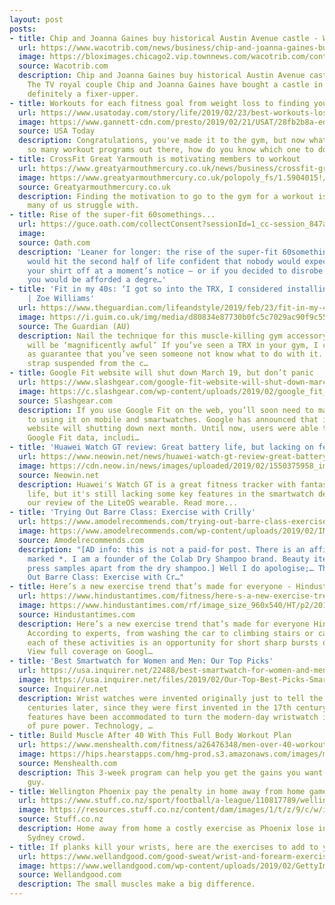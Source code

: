 ```yaml
---
layout: post
posts:
- title: Chip and Joanna Gaines buy historical Austin Avenue castle - Waco Tribune-Herald
  url: https://www.wacotrib.com/news/business/chip-and-joanna-gaines-buy-historical-austin-avenue-castle/article_dd4e63ef-1a6d-5fb6-8a5c-36e6cac0cb4b.html
  image: https://bloximages.chicago2.vip.townnews.com/wacotrib.com/content/tncms/assets/v3/editorial/7/4e/74ed12f6-8926-5f3d-9507-495a06729ce5/5c70922f1f874.image.jpg?resize=882%2C630
  source: Wacotrib.com
  description: Chip and Joanna Gaines buy historical Austin Avenue castle Waco Tribune-Herald
    The TV royal couple Chip and Joanna Gaines have bought a castle in Waco, and it's
    definitely a fixer-upper.
- title: Workouts for each fitness goal from weight loss to finding your abs
  url: https://www.usatoday.com/story/life/2019/02/23/best-workouts-lose-weight-build-muscle-and-get-abs/2928264002/?utm_source=google&utm_medium=amp&utm_campaign=speakable
  image: https://www.gannett-cdn.com/presto/2019/02/21/USAT/28fb2b8a-ed3b-40f9-af4e-5e0910cb9927-imoohi.JPG?crop=1536,876,x0,y275&width=3200&height=1680&fit=bounds
  source: USA Today
  description: Congratulations, you've made it to the gym, but now what? There are
    so many workout programs out there, how do you know which one to do?
- title: CrossFit Great Yarmouth is motivating members to workout
  url: https://www.greatyarmouthmercury.co.uk/news/business/crossfit-great-yarmouth-gym-class-1-5904019
  image: https://www.greatyarmouthmercury.co.uk/polopoly_fs/1.5904015!/image/image.jpg
  source: Greatyarmouthmercury.co.uk
  description: Finding the motivation to go to the gym for a workout is something
    many of us struggle with.
- title: Rise of the super-fit 60somethings...
  url: https://guce.oath.com/collectConsent?sessionId=1_cc-session_847a9d5d-476a-408f-b3b0-00ae746fbac0&lang=en-GB&inline=false
  image: 
  source: Oath.com
  description: 'Leaner for longer: the rise of the super-fit 60somethings Once, you
    would hit the second half of life confident that nobody would expect you to whip
    your shirt off at a moment’s notice – or if you decided to disrobe at the beach,
    you would be afforded a degre…'
- title: 'Fit in my 40s: ‘I got so into the TRX, I considered installing one at home’
    | Zoe Williams'
  url: https://www.theguardian.com/lifeandstyle/2019/feb/23/fit-in-my-40s-i-got-so-into-the-trx-i-considered-installing-one-at-home
  image: https://i.guim.co.uk/img/media/d80834e87730b0fc5c7029ac90f9c55e6d2ba7d2/0_165_2272_1363/master/2272.jpg?width=1200&height=630&quality=85&auto=format&fit=crop&overlay-align=bottom%2Cleft&overlay-width=100p&overlay-base64=L2ltZy9zdGF0aWMvb3ZlcmxheXMvdGctZGVmYXVsdC5wbmc&s=5c4fc6a5657774e899d5a4780c50f579
  source: The Guardian (AU)
  description: Nail the technique for this muscle-killing gym accessory and your workout
    will be ‘magnificently awful’ If you’ve seen a TRX in your gym, I can as good
    as guarantee that you’ve seen someone not know what to do with it. A long, black
    strap suspended from the c…
- title: Google Fit website will shut down March 19, but don’t panic
  url: https://www.slashgear.com/google-fit-website-will-shut-down-march-19-but-dont-panic-22566964/
  image: https://c.slashgear.com/wp-content/uploads/2019/02/google_fit_main.jpg
  source: Slashgear.com
  description: If you use Google Fit on the web, you’ll soon need to make the transition
    to using it on mobile and smartwatches. Google has announced that its Google Fit
    website will shutting down next month. Until now, users were able to view their
    Google Fit data, includi…
- title: 'Huawei Watch GT review: Great battery life, but lacking on features'
  url: https://www.neowin.net/news/huawei-watch-gt-review-great-battery-life-but-lacking-on-features/
  image: https://cdn.neow.in/news/images/uploaded/2019/02/1550375958_img_4975_story.jpg
  source: Neowin.net
  description: Huawei's Watch GT is a great fitness tracker with fantastic battery
    life, but it's still lacking some key features in the smartwatch department. Here's
    our review of the LiteOS wearable. Read more...
- title: 'Trying Out Barre Class: Exercise with Crilly'
  url: https://www.amodelrecommends.com/trying-out-barre-class-exercise-with-crilly/
  image: https://www.amodelrecommends.com/wp-content/uploads/2019/02/IMG_0221-2.jpg
  source: Amodelrecommends.com
  description: "[AD info: this is not a paid-for post. There is an affiliate link
    marked *. I am a founder of the Colab Dry Shampoo brand. Beauty items here are
    press samples apart from the dry shampoo.] Well I do apologise;… The post Trying
    Out Barre Class: Exercise with Cr…"
- title: Here’s a new exercise trend that’s made for everyone - Hindustan Times
  url: https://www.hindustantimes.com/fitness/here-s-a-new-exercise-trend-that-s-made-for-everyone/story-HfZcaJhV8aS80f1V8WTKrJ.html
  image: https://www.hindustantimes.com/rf/image_size_960x540/HT/p2/2019/02/23/Pictures/_84107fc4-375f-11e9-afff-f2b249e2444d.jpg
  source: Hindustantimes.com
  description: Here’s a new exercise trend that’s made for everyone Hindustan Times
    According to experts, from washing the car to climbing stairs or carrying groceries,
    each of these activities is an opportunity for short sharp bursts of 'High...
    View full coverage on Googl…
- title: 'Best Smartwatch for Women and Men: Our Top Picks'
  url: https://usa.inquirer.net/22488/best-smartwatch-for-women-and-men-our-top-picks
  image: https://usa.inquirer.net/files/2019/02/Our-Top-Best-Picks-Smart-Watches-Her-Him--620x382.jpg
  source: Inquirer.net
  description: Wrist watches were invented originally just to tell the time. But four
    centuries later, since they were first invented in the 17th century, high tech
    features have been accommodated to turn the modern-day wristwatch into a gauntlet
    of pure power. Technology, …
- title: Build Muscle After 40 With This Full Body Workout Plan
  url: https://www.menshealth.com/fitness/a26476348/men-over-40-workout-week-1/
  image: https://hips.hearstapps.com/hmg-prod.s3.amazonaws.com/images/man-preparing-to-deadlift-barbell-royalty-free-image-463029039-1550900427.jpg?crop=1.00xw:0.752xh;0,0.197xh&resize=1200:*
  source: Menshealth.com
  description: This 3-week program can help you get the gains you want as an older
    guy.
- title: Wellington Phoenix pay the penalty in home away from home game
  url: https://www.stuff.co.nz/sport/football/a-league/110817789/wellington-phoenix-pay-the-penalty-in-home-away-from-home-game
  image: https://resources.stuff.co.nz/content/dam/images/1/t/z/9/c/w/image.related.StuffLandscapeSixteenByNine.1420x800.1tz7jx.png/1550911023349.jpg
  source: Stuff.co.nz
  description: Home away from home a costly exercise as Phoenix lose in front of small
    Sydney crowd.
- title: If planks kill your wrists, here are the exercises to add to your workout
  url: https://www.wellandgood.com/good-sweat/wrist-and-forearm-exercises/
  image: https://www.wellandgood.com/wp-content/uploads/2019/02/GettyImages-woman-kettlebell-Cavan-Images.jpg
  source: Wellandgood.com
  description: The small muscles make a big difference.
---
```


